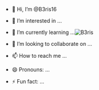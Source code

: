- 👋 Hi, I’m @B3ris16
- 👀 I’m interested in ...
- 🌱 I’m currently learning ...![B3ris](https://github.com/B3ris16/B3ris16/assets/174723023/e96efedd-a7d8-4e49-ae86-8f0d389be38e)

- 💞️ I’m looking to collaborate on ...
- 📫 How to reach me ...
- 😄 Pronouns: ...
- ⚡ Fun fact: ...

<!---
B3ris16/B3ris16 is a ✨ special ✨ repository because its `README.md` (this file) appears on your GitHub profile.
You can click the Preview link to take a look at your changes.
--->
